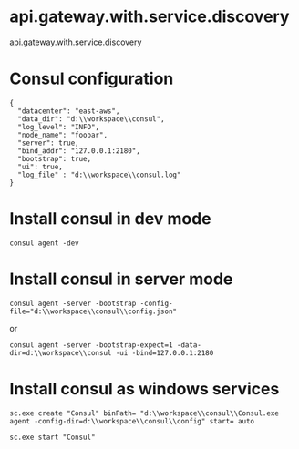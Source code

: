 # api.gateway.with.service.discovery
api.gateway.with.service.discovery


# Consul configuration
```
{
  "datacenter": "east-aws",
  "data_dir": "d:\\workspace\\consul",
  "log_level": "INFO",
  "node_name": "foobar",
  "server": true,
  "bind_addr": "127.0.0.1:2180",
  "bootstrap": true,
  "ui": true,
  "log_file" : "d:\\workspace\\consul.log" 
}
```

# Install consul in dev mode

```consul agent -dev```

# Install consul in server mode

```consul agent -server -bootstrap -config-file="d:\\workspace\\consul\\config.json"```

or 

```consul agent -server -bootstrap-expect=1 -data-dir=d:\\workspace\\consul -ui -bind=127.0.0.1:2180```

# Install consul as windows services

```sc.exe create "Consul" binPath= "d:\\workspace\\consul\\Consul.exe agent -config-dir=d:\\workspace\\consul\\config" start= auto```

```sc.exe start "Consul"```
